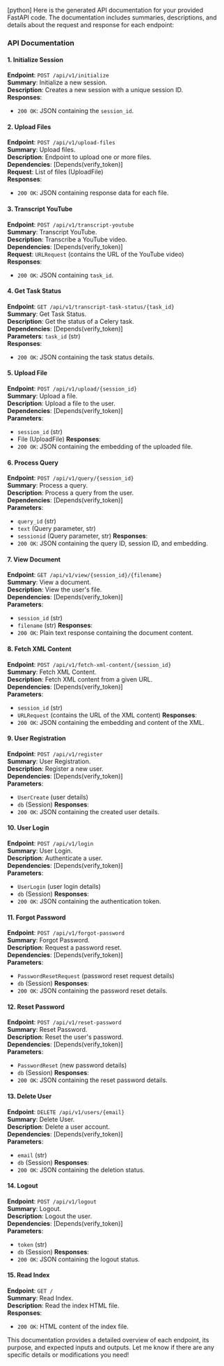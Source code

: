 [python] Here is the generated API documentation for your provided FastAPI code. The documentation includes summaries, descriptions, and details about the request and response for each endpoint:

### API Documentation

#### 1. Initialize Session
**Endpoint**: `POST /api/v1/initialize`  
**Summary**: Initialize a new session.  
**Description**: Creates a new session with a unique session ID.  
**Responses**:
- `200 OK`: JSON containing the `session_id`.

#### 2. Upload Files
**Endpoint**: `POST /api/v1/upload-files`  
**Summary**: Upload files.  
**Description**: Endpoint to upload one or more files.  
**Dependencies**: [Depends(verify_token)]  
**Request**: List of files (UploadFile)  
**Responses**:
- `200 OK`: JSON containing response data for each file.

#### 3. Transcript YouTube
**Endpoint**: `POST /api/v1/transcript-youtube`  
**Summary**: Transcript YouTube.  
**Description**: Transcribe a YouTube video.  
**Dependencies**: [Depends(verify_token)]  
**Request**: `URLRequest` (contains the URL of the YouTube video)  
**Responses**:
- `200 OK`: JSON containing `task_id`.

#### 4. Get Task Status
**Endpoint**: `GET /api/v1/transcript-task-status/{task_id}`  
**Summary**: Get Task Status.  
**Description**: Get the status of a Celery task.  
**Dependencies**: [Depends(verify_token)]  
**Parameters**: `task_id` (str)  
**Responses**:
- `200 OK`: JSON containing the task status details.

#### 5. Upload File
**Endpoint**: `POST /api/v1/upload/{session_id}`  
**Summary**: Upload a file.  
**Description**: Upload a file to the user.  
**Dependencies**: [Depends(verify_token)]  
**Parameters**: 
- `session_id` (str)
- File (UploadFile)
**Responses**:
- `200 OK`: JSON containing the embedding of the uploaded file.

#### 6. Process Query
**Endpoint**: `POST /api/v1/query/{session_id}`  
**Summary**: Process a query.  
**Description**: Process a query from the user.  
**Dependencies**: [Depends(verify_token)]  
**Parameters**: 
- `query_id` (str)
- `text` (Query parameter, str)
- `sessionid` (Query parameter, str)
**Responses**:
- `200 OK`: JSON containing the query ID, session ID, and embedding.

#### 7. View Document
**Endpoint**: `GET /api/v1/view/{session_id}/{filename}`  
**Summary**: View a document.  
**Description**: View the user's file.  
**Dependencies**: [Depends(verify_token)]  
**Parameters**: 
- `session_id` (str)
- `filename` (str)
**Responses**:
- `200 OK`: Plain text response containing the document content.

#### 8. Fetch XML Content
**Endpoint**: `POST /api/v1/fetch-xml-content/{session_id}`  
**Summary**: Fetch XML Content.  
**Description**: Fetch XML content from a given URL.  
**Dependencies**: [Depends(verify_token)]  
**Parameters**: 
- `session_id` (str)
- `URLRequest` (contains the URL of the XML content)
**Responses**:
- `200 OK`: JSON containing the embedding and content of the XML.

#### 9. User Registration
**Endpoint**: `POST /api/v1/register`  
**Summary**: User Registration.  
**Description**: Register a new user.  
**Dependencies**: [Depends(verify_token)]  
**Parameters**: 
- `UserCreate` (user details)
- `db` (Session)
**Responses**:
- `200 OK`: JSON containing the created user details.

#### 10. User Login
**Endpoint**: `POST /api/v1/login`  
**Summary**: User Login.  
**Description**: Authenticate a user.  
**Dependencies**: [Depends(verify_token)]  
**Parameters**: 
- `UserLogin` (user login details)
- `db` (Session)
**Responses**:
- `200 OK`: JSON containing the authentication token.

#### 11. Forgot Password
**Endpoint**: `POST /api/v1/forgot-password`  
**Summary**: Forgot Password.  
**Description**: Request a password reset.  
**Dependencies**: [Depends(verify_token)]  
**Parameters**: 
- `PasswordResetRequest` (password reset request details)
- `db` (Session)
**Responses**:
- `200 OK`: JSON containing the password reset details.

#### 12. Reset Password
**Endpoint**: `POST /api/v1/reset-password`  
**Summary**: Reset Password.  
**Description**: Reset the user's password.  
**Dependencies**: [Depends(verify_token)]  
**Parameters**: 
- `PasswordReset` (new password details)
- `db` (Session)
**Responses**:
- `200 OK`: JSON containing the reset password details.

#### 13. Delete User
**Endpoint**: `DELETE /api/v1/users/{email}`  
**Summary**: Delete User.  
**Description**: Delete a user account.  
**Dependencies**: [Depends(verify_token)]  
**Parameters**: 
- `email` (str)
- `db` (Session)
**Responses**:
- `200 OK`: JSON containing the deletion status.

#### 14. Logout
**Endpoint**: `POST /api/v1/logout`  
**Summary**: Logout.  
**Description**: Logout the user.  
**Dependencies**: [Depends(verify_token)]  
**Parameters**: 
- `token` (str)
- `db` (Session)
**Responses**:
- `200 OK`: JSON containing the logout status.

#### 15. Read Index
**Endpoint**: `GET /`  
**Summary**: Read Index.  
**Description**: Read the index HTML file.  
**Responses**:
- `200 OK`: HTML content of the index file.

This documentation provides a detailed overview of each endpoint, its purpose, and expected inputs and outputs. Let me know if there are any specific details or modifications you need!